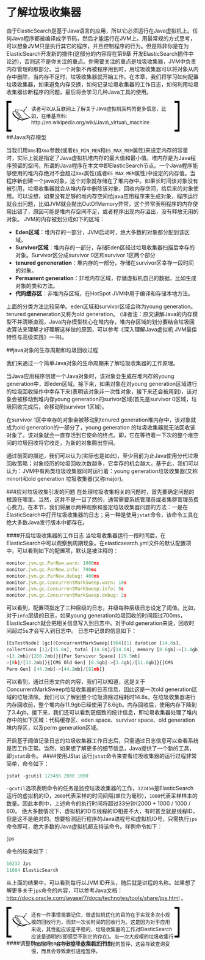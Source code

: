 # 了解垃圾收集器
由于ElasticSearch是基于Java语言的应用，所以它必须运行在Java虚拟机上。任何Java程序都被编译成字节码，然后才能运行在JVM上。用最常规的方式思考，可以想象JVM只是执行其它的程序，并且控制程序的行为。但是除非你是在为ElasticSearch开发新的插件(这部分的内容将在第9章 开发ElasticSearch插件中论述)，否则这不是你关注的重点。你需要关注的重点是垃圾收集器，JVM中负责内存管理的那部分。当一个对象不再被程序用到时，用垃圾收集器可以将对象从内存中删除，当内存不足时，垃圾收集器就开始工作。在本章，我们将学习如何配置垃圾收集器，如果避免内存交换，如何记录垃圾收集器的工作日志，如何利用垃圾收集器诊断程序的问题，最后将会学习几种Java工具的使用。

<!-- note structure -->
<div style="height:70px;width:90%;position:relative;">
<div style="width:13px;height:100%; background:black; position:absolute;padding:5px 0 5px 0;">
<img src="../notes/lm.png" height="100%" width="13px"/>
</div>
<div style="width:51px;height:100%;position:absolute; left:13px; text-align:center; font-size:0;">
<img src="../notes/pixel.gif" style="height:100%; width:1px; vertical-align:middle;"/>
<img src="../notes/note.png" style="vertical-align:middle;"/>
</div>
<div id="mid" style="height:100%;position:absolute;left:65px;right:13px;">
<p style="font-size:13px;margin-top:10px;">
读者可以从互联网上了解关于Java虚拟机架构的更多信息，比如，在维基百科: http://en.wikipedia.org/wiki/Java\_virtual\_machine
</p>
</div>
<div id="right" style="width:13px;height:100%;background:black;position:absolute;right:0px;padding:5px 0 5px 0;">
<img src="../notes/rm.png" height="100%" width="13px"/>
</div>
</div>  <!-- end of note structure -->

##Java内存模型

当我们用`Xms`和`Xmx`参数(或者`ES_MIN_MEN`和`ES_MAX_MEM`属性)来设定内存的容量时，实际上就是指定了Java虚拟机堆内存的最大值和最小值。堆内存是为Java程序预留的空间，所谓的Java程序在本文中即ElasticSearch节点。一个Java程序能够使用的堆内存绝对不会超过`Xmx`属性(或者`ES_MAX_MEM`属性)中设定的内存值。当程序新创建一个java对象，这个对象就存储在了堆内存中。如果长时间该对象没有被引用，垃圾收集器就会从堆内存中删除该对象，回收内存空间，给后来的对象使用。可以设想，如果没有足够的堆内存空间给java应用程序来生成对象，程序运行就会出问题，比如JVM就会抛出OutOfMemory异常，这个异常表明程序的内存使用出错了，原因可能是堆内存空间不足，或者程序出现内存溢出，没有释放无用的对象。
JVM的内存被划分成如下的区域：
* **Eden区域**：堆内存的一部分，JVM启动时，绝大多数的对象都分配到该区域。
* **Survivor区域**：堆内存的一部分，存储Eden区经过垃圾收集器扫描后幸存的对象。Survivor区分成survivor 0区和survivor 1区两个部分
* **tenured geneneration**：堆内存的一部分，存储在survivor区幸存一段时间的对象。
* **Permanent generation**：非堆内存区域，存储虚拟机自己的数据，比如生成对象的类和方法。
* **代码缓存区**：非堆内存区域，在HotSpot JVM中用于编译和存储本地方法。

上面的分类方法比较简单。eden区域和survivor区域合称为young generation。tenured geneneration又称为old generation。
(译者注：原文讲解Java的内存模型不并清晰直观，Java内存模型核心在堆内存，堆内存区域的划分要结合垃圾回收算法来理解才好理解这样做的原因，可以参考《深入理解Java虚拟机 JVM最佳特性与高级实践》一书)。

##java对象的生存周期和垃圾回收过程

我们来通过一个简单Java对象的生命周期来了解垃圾收集器的工作原理。

当Java应用程序创建一个Java对象时，该对象会生成在堆内存的young generation中，即eden区域。接下来，如果对象在对young generation区域进行的垃圾回收操作中幸存下来(表明该对象非一次性对象，接下来还会被用到)，该对象会被移动到堆内存young generation的surivor区域(首先是survivor 0区域，垃圾回收完成后，会移动到survivor 1区域)。

在survivor 1区中幸存的对象会被移动到tenured generation堆内存中，该对象就成为old generation的一部分了，young generation 的垃圾收集器就无法回收该对象了。该对象就会一直存活到它使命的终点。即，它在等待着一下次的整个堆空间的垃圾回收将它收走，为新的对象腾出空间。

通过前面的描述，我们可以认为(实际也是如此)，至少目前为止Java使用分代垃圾回收策略；对象经历的垃圾回收次数越多，它幸存的机会越大。基于此，我们可以认为：JVM中有两类垃圾收集器同时运行着：young generation垃圾收集器(又称minor)和old generation 垃圾收集器(又称major)。

###应对垃圾收集引发的问题
在处理垃圾收集相关的问题时，首先要确定问题的根源在哪里。当然，这并不是一目了然的，通常需要系统管理员或者集群管理员费心费力。在本节，我们将展示两种观察和鉴定垃圾收集器问题的方法：一是在ElasticSearch中打开垃圾收集器的日志；另一种是使用`jstat`命令，该命令工具在绝大多数Java发行版本中都存在。

####开启垃圾收集器的工作日志
当垃圾收集器运行一段时间后，在ElasticSearch中可以观察到周期现象。在elasticsearch.yml文件的默认配置项中，可以看到如下的配置项，默认是被注释的：
```javascript
monitor.jvm.gc.ParNew.warn: 1000ms
monitor.jvm.gc.ParNew.info: 700ms
monitor.jvm.gc.ParNew.debug: 400ms
monitor.jvm.gc.ConcurrentMarkSweep.warn: 10s
monitor.jvm.gc.ConcurrentMarkSweep.info: 5s
monitor.jvm.gc.ConcurrentMarkSweep.debug: 2s
```
可以看到，配置项指定了三种层级的日志，并级每种层级日志设定了阈值。比如，对于`info`层级的日志，如果young generation垃圾回收的时间超过700ms，ElasticSearch就会把相关信息写入到日志中。对于old generation来说，回收时间超过5s才会写入到日志中。
日志中记录的信息如下：
```javascript
[EsTestNode] [gc][ConcurrentMarkSweep][964][1] duration [14.8s],
collections [1]/[15.8s], total [14.8s]/[14.8s], memory [8.6gb]->[3.4gb]/[11.9gb], all_pools {[Code Cache] [8.3mb]->[8.3mb]/[48mb]}{[Par Eden Space] [13.3mb]
>[3.2mb]/[266.2mb]}{[Par Survivor Space] [29.5mb]
>[0b]/[33.2mb]}{[CMS Old Gen] [8.5gb]->[3.4gb]/[11.6gb]}{[CMS
Perm Gen] [44.3mb]->[44.2mb]/[82mb]}
```
可以看到，通过日志文件的内容，我们可以知道，这是关于ConcurrentMarkSweep垃圾收集器的日志信息，因此这是一次old generation区域的垃圾清除。我们可以了解到整个垃圾清除过程耗时14.8s。在垃圾收集器进行内存回收前，整个堆内存11.9gb已经使用了8.6gb。内存回收后，使用内存下降到了3.4gb。接下来，我们还可以看到更细致的统计信息，即垃圾收集器处理了堆内存中的如下区域：代码缓存区、eden space、survivor space、old generation 堆内存区，以及perm generation区域。

开启基于阈值记录日志的垃圾收集器工作日志后，只需通过日志信息可以查看系统是否工作正常。当然，如果想了解更多的细节信息，Java提供了一个新的工具，即`jstat`命令。
####使用JStat
运行`jstat`命令来查看垃圾收集器的运行过程非常简单，命令如下：
```javascript
jstat -gcutil 123456 2000 1000
```
`-gcutil`选项表明命令的任务是监控垃圾收集器的工作，`123456`是ElasticSearch运行的虚拟机的ID，`2000`代表采样的时间间隔(单位为毫秒)，`1000`代表采样样本的数量。因此本例中，上述命令的执行时间将超过33分钟(2000 * 1000 / 1000 / 60)。
绝大多数情况下，虚拟机的ID与线程的ID相差不大，有时甚至就是线程ID，但是这不是绝对的。想要检测运行程序的Java进程号和虚拟机ID号，只需执行`jps`命令即可，绝大多数的Java虚拟机都支持该命令。样例命令如下：
```javascript
jps
```
命令的结果如下：
```javascript
16232 Jps
11684 ElasticSearch
```
从上面的结果中，可以看到每行以JVM ID开头，随后就是进程的名称。如果想了解更多关于`jps`命令的内容，可以参考Java文档：http://docs.oracle.com/javase/7/docs/technotes/tools/share/jps.html 。

<!-- note structure -->
<div style="height:70px;width:90%;position:relative;">
<div style="width:13px;height:100%; background:black; position:absolute;padding:5px 0 5px 0;">
<img src="../notes/lm.png" height="100%" width="13px"/>
</div>
<div style="width:51px;height:100%;position:absolute; left:13px; text-align:center; font-size:0;">
<img src="../notes/pixel.gif" style="height:100%; width:1px; vertical-align:middle;"/>
<img src="../notes/note.png" style="vertical-align:middle;"/>
</div>
<div id="mid" style="height:100%;position:absolute;left:65px;right:13px;">
<p style="font-size:13px;margin-top:10px;">
还有一件事情需要记住，做虚拟机优化的目的在于实现多次小规模的回收行为，而非一次长时间的回收行为。这是因为对于应用来说，其性能应该是平稳的，垃圾收集器的工作对ElasticSearch应该是透明的(即感受不到它的存在)。当一次大规模的垃圾收集行为出现时，会导致整个虚拟机工作线程的暂停，这会导致查询变慢，而且会导致索引进程暂停。
</p>
</div>
<div id="right" style="width:13px;height:100%;background:black;position:absolute;right:0px;padding:5px 0 5px 0;">
<img src="../notes/rm.png" height="100%" width="13px"/>
</div>
</div>  <!-- end of note structure -->

####调整ElasticSearch中垃圾收集器的行为

